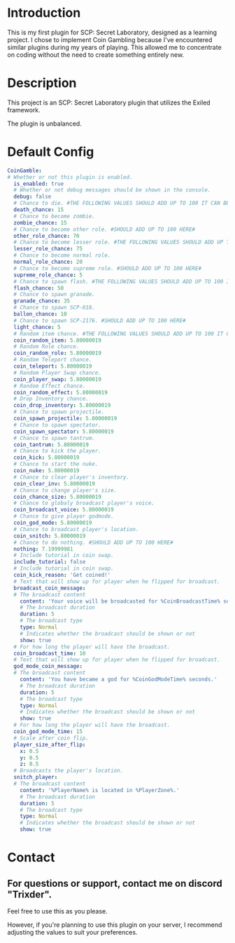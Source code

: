 # Introduction
This is my first plugin for SCP: Secret Laboratory, designed as a learning project. I chose to implement Coin Gambling because I've encountered similar plugins during my years of playing. This allowed me to concentrate on coding without the need to create something entirely new.
# Description
This project is an SCP: Secret Laboratory plugin that utilizes the Exiled framework.

The plugin is unbalanced.
# Default Config
```yaml
CoinGamble:
# Whether or not this plugin is enabled.
  is_enabled: true
  # Whether or not debug messages should be shown in the console.
  debug: false
  # Chance to die. #THE FOLLOWING VALUES SHOULD ADD UP TO 100 IT CAN BE SMALLER BUT WHEN IT'S LARGER IT BREAKS#
  death_chance: 15
  # Chance to become zombie.
  zombie_chance: 15
  # Chance to become other role. #SHOULD ADD UP TO 100 HERE#
  other_role_chance: 70
  # Chance to become lesser role. #THE FOLLOWING VALUES SHOULD ADD UP TO 100 IT CAN BE SMALLER BUT WHEN IT'S LARGER IT BREAKS#
  lesser_role_chance: 75
  # Chance to become normal role.
  normal_role_chance: 20
  # Chance to become supreme role. #SHOULD ADD UP TO 100 HERE#
  supreme_role_chance: 5
  # Chance to spawn flash. #THE FOLLOWING VALUES SHOULD ADD UP TO 100 IT CAN BE SMALLER BUT WHEN IT'S LARGER IT BREAKS#
  flash_chance: 50
  # Chance to spawn granade.
  granade_chance: 35
  # Chance to spawn SCP-018.
  ballon_chance: 10
  # Chance to spawn SCP-2176. #SHOULD ADD UP TO 100 HERE#
  light_chance: 5
  # Random item chance. #THE FOLLOWING VALUES SHOULD ADD UP TO 100 IT CAN BE SMALLER BUT WHEN IT'S LARGER IT BREAKS#
  coin_random_item: 5.80000019
  # Random Role chance.
  coin_random_role: 5.80000019
  # Random Teleport chance.
  coin_teleport: 5.80000019
  # Random Player Swap chance.
  coin_player_swap: 5.80000019
  # Random Effect chance.
  coin_random_effect: 5.80000019
  # Drop Inventory chance.
  coin_drop_inventory: 5.80000019
  # Chance to spawn projectile.
  coin_spawn_projectile: 5.80000019
  # Chance to spawn spectator.
  coin_spawn_spectator: 5.80000019
  # Chance to spawn tantrum.
  coin_tantrum: 5.80000019
  # Chance to kick the player.
  coin_kick: 5.80000019
  # Chance to start the nuke.
  coin_nuke: 5.80000019
  # Chance to clear player's inventory.
  coin_clear_inv: 5.80000019
  # Chance to change player's size.
  coin_chance_size: 5.80000019
  # Chance to globaly broadcast player's voice.
  coin_broadcast_voice: 5.80000019
  # Chance to give player godmode.
  coin_god_mode: 5.80000019
  # Chance to broadcast player's location.
  coin_snitch: 5.80000019
  # Chance to do nothing. #SHOULD ADD UP TO 100 HERE#
  nothing: 7.19999981
  # Include tutorial in coin swap.
  include_tutorial: false
  # Include tutorial in coin swap.
  coin_kick_reason: 'Get coined!'
  # Text that will show up for player when he flipped for broadcast.
  broadcast_coin_message:
  # The broadcast content
    content: 'Your voice will be broadcasted for %CoinBroadcastTime% seconds.'
    # The broadcast duration
    duration: 5
    # The broadcast type
    type: Normal
    # Indicates whether the broadcast should be shown or not
    show: true
  # For how long the player will have the broadcast.
  coin_broadcast_time: 10
  # Text that will show up for player when he flipped for broadcast.
  god_mode_coin_message:
  # The broadcast content
    content: 'You have became a god for %CoinGodModeTime% seconds.'
    # The broadcast duration
    duration: 5
    # The broadcast type
    type: Normal
    # Indicates whether the broadcast should be shown or not
    show: true
  # For how long the player will have the broadcast.
  coin_god_mode_time: 15
  # Scale after coin flip.
  player_size_after_flip:
    x: 0.5
    y: 0.5
    z: 0.5
  # Broadcasts the player's location.
  snitch_player:
  # The broadcast content
    content: '%PlayerName% is located in %PlayerZone%.'
    # The broadcast duration
    duration: 5
    # The broadcast type
    type: Normal
    # Indicates whether the broadcast should be shown or not
    show: true
```
# Contact
For questions or support, contact me on discord "Trixder".
---
Feel free to use this as you please.

However, if you're planning to use this plugin on your server, I recommend adjusting the values to suit your preferences.
